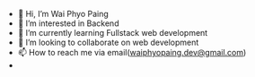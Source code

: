 - 👋 Hi, I’m Wai Phyo Paing
- 👀 I’m interested in Backend
- 🌱 I’m currently learning Fullstack web development
- 💞️ I’m looking to collaborate on web development
- 📫 How to reach me via email(waiphyopaing.dev@gmail.com)
- 
<!---
waiphyo-paing/waiphyo-paing is a ✨ special ✨ repository because its `README.md` (this file) appears on your GitHub profile.
You can click the Preview link to take a look at your changes.
--->
